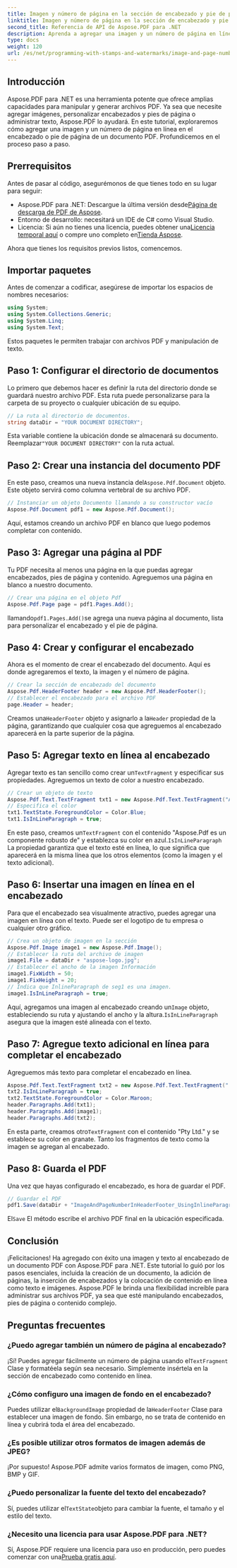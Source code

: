 ```yaml
---
title: Imagen y número de página en la sección de encabezado y pie de página en línea
linktitle: Imagen y número de página en la sección de encabezado y pie de página en línea
second_title: Referencia de API de Aspose.PDF para .NET
description: Aprenda a agregar una imagen y un número de página en línea en la sección de encabezado de un PDF usando Aspose.PDF para .NET con esta guía paso a paso.
type: docs
weight: 120
url: /es/net/programming-with-stamps-and-watermarks/image-and-page-number-in-header-footer-section-inline/
---
```

## Introducción

Aspose.PDF para .NET es una herramienta potente que ofrece amplias capacidades para manipular y generar archivos PDF. Ya sea que necesite agregar imágenes, personalizar encabezados y pies de página o administrar texto, Aspose.PDF lo ayudará. En este tutorial, exploraremos cómo agregar una imagen y un número de página en línea en el encabezado o pie de página de un documento PDF. Profundicemos en el proceso paso a paso.

## Prerrequisitos

Antes de pasar al código, asegurémonos de que tienes todo en su lugar para seguir:

-  Aspose.PDF para .NET: Descargue la última versión desde[Página de descarga de PDF de Aspose](https://releases.aspose.com/pdf/net/).
- Entorno de desarrollo: necesitará un IDE de C# como Visual Studio.
-  Licencia: Si aún no tienes una licencia, puedes obtener una[Licencia temporal aquí](https://purchase.aspose.com/temporary-license/) o compre uno completo en[Tienda Aspose](https://purchase.aspose.com/buy).

Ahora que tienes los requisitos previos listos, comencemos.

## Importar paquetes

Antes de comenzar a codificar, asegúrese de importar los espacios de nombres necesarios:

```csharp
using System;
using System.Collections.Generic;
using System.Linq;
using System.Text;
```

Estos paquetes le permiten trabajar con archivos PDF y manipulación de texto.

## Paso 1: Configurar el directorio de documentos

Lo primero que debemos hacer es definir la ruta del directorio donde se guardará nuestro archivo PDF. Esta ruta puede personalizarse para la carpeta de su proyecto o cualquier ubicación de su equipo.

```csharp
// La ruta al directorio de documentos.
string dataDir = "YOUR DOCUMENT DIRECTORY";
```

 Esta variable contiene la ubicación donde se almacenará su documento. Reemplazar`"YOUR DOCUMENT DIRECTORY"` con la ruta actual.

## Paso 2: Crear una instancia del documento PDF

 En este paso, creamos una nueva instancia del`Aspose.Pdf.Document` objeto. Este objeto servirá como columna vertebral de su archivo PDF.

```csharp
// Instanciar un objeto Documento llamando a su constructor vacío
Aspose.Pdf.Document pdf1 = new Aspose.Pdf.Document();
```

Aquí, estamos creando un archivo PDF en blanco que luego podemos completar con contenido.

## Paso 3: Agregar una página al PDF

Tu PDF necesita al menos una página en la que puedas agregar encabezados, pies de página y contenido. Agreguemos una página en blanco a nuestro documento.

```csharp
// Crear una página en el objeto Pdf
Aspose.Pdf.Page page = pdf1.Pages.Add();
```

 llamando`pdf1.Pages.Add()`se agrega una nueva página al documento, lista para personalizar el encabezado y el pie de página.

## Paso 4: Crear y configurar el encabezado

Ahora es el momento de crear el encabezado del documento. Aquí es donde agregaremos el texto, la imagen y el número de página.

```csharp
// Crear la sección de encabezado del documento
Aspose.Pdf.HeaderFooter header = new Aspose.Pdf.HeaderFooter();
// Establecer el encabezado para el archivo PDF
page.Header = header;
```

 Creamos una`HeaderFooter` objeto y asignarlo a la`Header` propiedad de la página, garantizando que cualquier cosa que agreguemos al encabezado aparecerá en la parte superior de la página.

## Paso 5: Agregar texto en línea al encabezado

 Agregar texto es tan sencillo como crear un`TextFragment` y especificar sus propiedades. Agreguemos un texto de color a nuestro encabezado.

```csharp
// Crear un objeto de texto
Aspose.Pdf.Text.TextFragment txt1 = new Aspose.Pdf.Text.TextFragment("Aspose.Pdf is a Robust component by");
// Especifica el color
txt1.TextState.ForegroundColor = Color.Blue;
txt1.IsInLineParagraph = true;
```

 En este paso, creamos un`TextFragment` con el contenido "Aspose.Pdf es un componente robusto de" y establezca su color en azul.`IsInLineParagraph` La propiedad garantiza que el texto esté en línea, lo que significa que aparecerá en la misma línea que los otros elementos (como la imagen y el texto adicional).

## Paso 6: Insertar una imagen en línea en el encabezado

Para que el encabezado sea visualmente atractivo, puedes agregar una imagen en línea con el texto. Puede ser el logotipo de tu empresa o cualquier otro gráfico.

```csharp
// Crea un objeto de imagen en la sección
Aspose.Pdf.Image image1 = new Aspose.Pdf.Image();
// Establecer la ruta del archivo de imagen
image1.File = dataDir + "aspose-logo.jpg";
// Establecer el ancho de la imagen Información
image1.FixWidth = 50;
image1.FixHeight = 20;
// Indica que InlineParagraph de seg1 es una imagen.
image1.IsInLineParagraph = true;
```

 Aquí, agregamos una imagen al encabezado creando un`Image` objeto, estableciendo su ruta y ajustando el ancho y la altura.`IsInLineParagraph` asegura que la imagen esté alineada con el texto.

## Paso 7: Agregue texto adicional en línea para completar el encabezado

Agreguemos más texto para completar el encabezado en línea.

```csharp
Aspose.Pdf.Text.TextFragment txt2 = new Aspose.Pdf.Text.TextFragment(" Pty Ltd.");
txt2.IsInLineParagraph = true;
txt2.TextState.ForegroundColor = Color.Maroon;
header.Paragraphs.Add(txt1);
header.Paragraphs.Add(image1);
header.Paragraphs.Add(txt2);
```

 En esta parte, creamos otro`TextFragment` con el contenido "Pty Ltd." y se establece su color en granate. Tanto los fragmentos de texto como la imagen se agregan al encabezado.

## Paso 8: Guarda el PDF

Una vez que hayas configurado el encabezado, es hora de guardar el PDF.

```csharp
// Guardar el PDF
pdf1.Save(dataDir + "ImageAndPageNumberInHeaderFooter_UsingInlineParagraph_out.pdf");
```

 El`Save` El método escribe el archivo PDF final en la ubicación especificada.

## Conclusión

¡Felicitaciones! Ha agregado con éxito una imagen y texto al encabezado de un documento PDF con Aspose.PDF para .NET. Este tutorial lo guió por los pasos esenciales, incluida la creación de un documento, la adición de páginas, la inserción de encabezados y la colocación de contenido en línea como texto e imágenes. Aspose.PDF le brinda una flexibilidad increíble para administrar sus archivos PDF, ya sea que esté manipulando encabezados, pies de página o contenido complejo. 

## Preguntas frecuentes

### ¿Puedo agregar también un número de página al encabezado?
 ¡Sí! Puedes agregar fácilmente un número de página usando el`TextFragment` Clase y formatéela según sea necesario. Simplemente insértela en la sección de encabezado como contenido en línea.

### ¿Cómo configuro una imagen de fondo en el encabezado?
 Puedes utilizar el`BackgroundImage` propiedad de la`HeaderFooter` Clase para establecer una imagen de fondo. Sin embargo, no se trata de contenido en línea y cubrirá toda el área del encabezado.

### ¿Es posible utilizar otros formatos de imagen además de JPEG?
¡Por supuesto! Aspose.PDF admite varios formatos de imagen, como PNG, BMP y GIF.

### ¿Puedo personalizar la fuente del texto del encabezado?
 Sí, puedes utilizar el`TextState`objeto para cambiar la fuente, el tamaño y el estilo del texto.

### ¿Necesito una licencia para usar Aspose.PDF para .NET?
 Sí, Aspose.PDF requiere una licencia para uso en producción, pero puedes comenzar con una[Prueba gratis aquí](https://releases.aspose.com/).